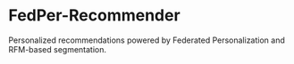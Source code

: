 # FedPer-Recommender
Personalized recommendations powered by Federated Personalization and RFM-based segmentation.
